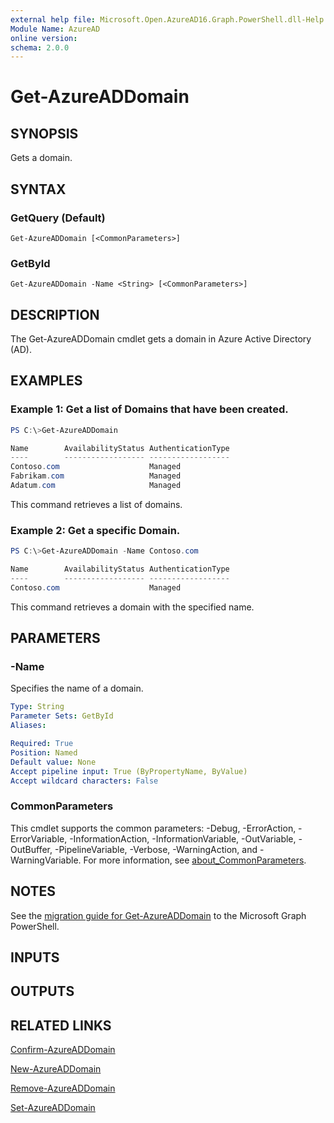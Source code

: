 ```yaml
---
external help file: Microsoft.Open.AzureAD16.Graph.PowerShell.dll-Help.xml
Module Name: AzureAD
online version:
schema: 2.0.0
---
```


# Get-AzureADDomain

## SYNOPSIS
Gets a domain.

## SYNTAX

### GetQuery (Default)
```
Get-AzureADDomain [<CommonParameters>]
```

### GetById
```
Get-AzureADDomain -Name <String> [<CommonParameters>]
```

## DESCRIPTION
The Get-AzureADDomain cmdlet gets a domain in Azure Active Directory (AD).

## EXAMPLES

### Example 1: Get a list of Domains that have been created.
```powershell
PS C:\>Get-AzureADDomain

Name        AvailabilityStatus AuthenticationType
----        ------------------ ------------------
Contoso.com                    Managed
Fabrikam.com                   Managed
Adatum.com                     Managed
```

This command retrieves a list of domains.

### Example 2: Get a specific Domain.
```powershell
PS C:\>Get-AzureADDomain -Name Contoso.com

Name        AvailabilityStatus AuthenticationType
----        ------------------ ------------------
Contoso.com                    Managed
```

This command retrieves a domain with the specified name.

## PARAMETERS

### -Name
Specifies the name of a domain.

```yaml
Type: String
Parameter Sets: GetById
Aliases:

Required: True
Position: Named
Default value: None
Accept pipeline input: True (ByPropertyName, ByValue)
Accept wildcard characters: False
```

### CommonParameters
This cmdlet supports the common parameters: -Debug, -ErrorAction, -ErrorVariable, -InformationAction, -InformationVariable, -OutVariable, -OutBuffer, -PipelineVariable, -Verbose, -WarningAction, and -WarningVariable. For more information, see [about_CommonParameters](http://go.microsoft.com/fwlink/?LinkID=113216).

## NOTES

See the [migration guide for Get-AzureADDomain](./migrate/Get-AzureADDomain.md) to the Microsoft Graph PowerShell.

## INPUTS

## OUTPUTS

## RELATED LINKS

[Confirm-AzureADDomain](Confirm-AzureADDomain.md)

[New-AzureADDomain](New-AzureADDomain.md)

[Remove-AzureADDomain](Remove-AzureADDomain.md)

[Set-AzureADDomain](Set-AzureADDomain.md)

